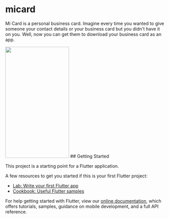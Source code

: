 # micard

Mi Card is a personal business card. Imagine every time you wanted to give someone your contact details or your business card but you didn&#x27;t have it on you. Well, now you can get them to download your business card as an app.

<img src="https://user-images.githubusercontent.com/15935347/61174043-57057480-a59b-11e9-91e0-8a59e431b873.png"  width="200" height="350" />  
## Getting Started

This project is a starting point for a Flutter application.

A few resources to get you started if this is your first Flutter project:

- [Lab: Write your first Flutter app](https://flutter.dev/docs/get-started/codelab)
- [Cookbook: Useful Flutter samples](https://flutter.dev/docs/cookbook)

For help getting started with Flutter, view our 
[online documentation](https://flutter.dev/docs), which offers tutorials, 
samples, guidance on mobile development, and a full API reference.

